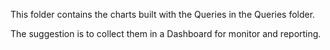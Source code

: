 This folder contains the charts built with the Queries in the Queries folder.

The suggestion is to collect them in a Dashboard for monitor and reporting.
